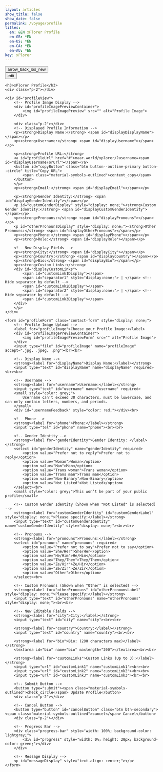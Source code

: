 ```yaml
---
layout: articles
show_title: false
show_date: false
permalink: /voyage/profile
titles:
  en: &EN xPlorer Profile
  en-GB: *EN
  en-US: *EN
  en-CA: *EN
  en-AU: *EN
key: xPlorer
---
```


<div class="p-5"></div>

<div class="form-container">
    <div class="button-container">
        <div class="back-button-container">
            <a href="/voyage" title="Voyage">
                <button id="backButton" class="btn button--outline-primary button--circle">
                    <span class="material-symbols-outlined">arrow_back_ios_new</span>
                </button>
            </a>
        </div>
        <div class="edit-button-container">
            <button id="editButton" class="btn button--outline-primary button--circle" title="View/Edit Profile">
                <span class="material-symbols-outlined">edit</span> 
            </button>
        </div>
    </div>

    <h3>xPlorer Profile</h3>
    <div class="p-2"></div>

    <div id="profileView">
        <!-- Profile Image Display -->
        <div id="profileImagePreviewContainer">
            <img id="profileImagePreview" src="" alt="Profile Image">
        </div>

        <div class="p-2"></div>
        <!-- Displayed Profile Information -->
        <p><strong>Display Name:</strong> <span id="displayDisplayName"></span></p>
        <p><strong>Username:</strong> <span id="displayUsername"></span></p>

        <p><strong>Profile URL:</strong> 
        <a id="profileUrl" href="#">maar.world/xplorer/?username=<span id="displayUsernameForUrl"></span></a>
        <button id="copyButton" class="btn button--outline-primary button--circle" title="Copy URL">
            <span class="material-symbols-outlined">content_copy</span>
        </button>
        </p>
        <p><strong>Email:</strong> <span id="displayEmail"></span></p>

        <p><strong>Gender Identity:</strong> <span id="displayGenderIdentity"></span></p>
        <p id="customGenderDisplay" style="display: none;"><strong>Custom Gender Identity:</strong> <span id="displayCustomGenderIdentity"></span></p>
        <p><strong>Pronouns:</strong> <span id="displayPronouns"></span></p>
        <p id="otherPronounsDisplay" style="display: none;"><strong>Other Pronouns:</strong> <span id="displayOtherPronouns"></span></p>
        <p><strong>Phone:</strong> <span id="displayPhone"></span></p>
        <p><strong>Role:</strong> <span id="displayRole"></span></p>

        <!-- New Display Fields -->
        <p><strong>City:</strong> <span id="displayCity"></span></p>
        <p><strong>Country:</strong> <span id="displayCountry"></span></p>
        <p><strong>Bio:</strong> <span id="displayBio"></span></p>
        <p><strong>Custom Links:</strong>
        <div id="displayCustomLinks">
            <span id="customLink1Display"></span>
            <span id="separator1" style="display:none;"> | </span> <!-- Hide separator by default -->
            <span id="customLink2Display"></span>
            <span id="separator2" style="display:none;"> | </span> <!-- Hide separator by default -->
            <span id="customLink3Display"></span>
        </div>
        </p>
    </div>

    <form id="profileForm" class="contact-form" style="display: none;">
        <!-- Profile Image Upload -->
        <label for="profileImage">Choose your Profile Image:</label>
        <div id="profileImagePreviewContainer">
            <img id="profileImagePreviewForm" src="" alt="Profile Image">
        </div>
        <input type="file" id="profileImage" name="profileImage" accept=".jpg, .jpeg, .png"><br><br>

        <!-- Display Name -->
        <strong><label for="displayName">Display Name:</label></strong>
        <input type="text" id="displayName" name="displayName" required><br><br>

        <!-- Username -->
        <strong><label for="username">Username:</label></strong>
        <input type="text" id="username" name="username" required>
        <small style="color: grey;">
            Username can’t exceed 30 characters, must be lowercase, and can only contain letters, numbers, and periods.
        </small>
        <div id="usernameFeedback" style="color: red;"></div><br>
        
        <!-- Phone -->
        <strong><label for="phone">Phone:</label></strong>
        <input type="tel" id="phone" name="phone"><br><br>

        <!-- Gender Identity -->
        <strong><label for="genderIdentity">Gender Identity: </label></strong>         
        <select id="genderIdentity" name="genderIdentity" required>
            <option value="Prefer not to reply">Prefer not to reply</option>
            <option value="Woman">Woman</option>
            <option value="Man">Man</option>
            <option value="Trans woman">Trans woman</option>
            <option value="Trans man">Trans man</option>
            <option value="Non-Binary">Non-Binary</option>
            <option value="Not Listed">Not Listed</option>
        </select><br>
        <small style="color: grey;">This won’t be part of your public profile</small>
        
        <!-- Custom Gender Identity (Shown when "Not Listed" is selected) -->
        <strong><label for="customGenderIdentity" id="customGenderLabel" style="display: none;">Please specify:</label></strong>
        <input type="text" id="customGenderIdentity" name="customGenderIdentity" style="display: none;"><br><br>

        <!-- Pronouns -->
        <strong><label for="pronouns">Pronouns:</label></strong>
        <select id="pronouns" name="pronouns" required>
            <option value="Prefer not to say">Prefer not to say</option>
            <option value="She/Her">She/Her</option>
            <option value="He/Him">He/Him</option>
            <option value="They/Them">They/Them</option>
            <option value="Ze/Hir">Ze/Hir</option>
            <option value="Ze/Zir">Ze/Zir</option>
            <option value="Other">Other</option>
        </select><br>

        <!-- Custom Pronouns (Shown when "Other" is selected) -->
        <strong><label for="otherPronouns" id="otherPronounsLabel" style="display: none;">Please specify:</label></strong>
        <input type="text" id="otherPronouns" name="otherPronouns" style="display: none;"><br><br>

        <!-- New Editable Fields -->
        <strong><label for="city">City:</label></strong>
        <input type="text" id="city" name="city"><br><br>

        <strong><label for="country">Country:</label></strong>
        <input type="text" id="country" name="country"><br><br>

        <strong><label for="bio">Bio: (200 characters max)</label></strong>
        <textarea id="bio" name="bio" maxlength="200"></textarea><br><br>

        <strong><label for="customLinks">Custom Links (Up to 3):</label></strong>
        <input type="url" id="customLink1" name="customLink1"><br><br>
        <input type="url" id="customLink2" name="customLink2"><br><br>
        <input type="url" id="customLink3" name="customLink3"><br><br>

        <!-- Submit Button -->
        <button type="submit"><span class="material-symbols-outlined">check_circle</span> Update Profile</button>
        <div class="p-2"></div>

        <!-- Cancel Button -->
        <button type="button" id="cancelButton" class="btn btn-secondary"><span class="material-symbols-outlined">cancel</span> Cancel</button>
        <div class="p-2"></div>

        <!-- Progress Bar -->
        <div class="progress-bar" style="width: 100%; background-color: lightgray;">
            <div id="progress" style="width: 0%; height: 20px; background-color: green;"></div>
        </div>

        <!-- Message Display -->
        <p id="messageDisplay" style="text-align: center;"></p>
    </form>
</div>

<script>
document.addEventListener('DOMContentLoaded', function() {
    const userId = localStorage.getItem('userId');
    let originalProfileImage = '';
    let currentUsername = ''; // To store the current username

    // Check if cached profile data is still valid (5 min timeout)
    function getCachedProfile() {
        const cachedProfile = JSON.parse(localStorage.getItem('profileData'));
        const cacheTime = localStorage.getItem('profileCacheTime');
        const cacheExpiryTime = 5 * 60 * 1000; // 5 minutes in milliseconds

        if (cachedProfile && (Date.now() - cacheTime) < cacheExpiryTime) {
            return cachedProfile;
        }
        return null;
    }

    // Cache profile data for future use
    function cacheProfileData(data) {
        localStorage.setItem('profileData', JSON.stringify(data));
        localStorage.setItem('profileCacheTime', Date.now());
    }

    // Fetch profile data from the server or use cached data if available
    function fetchUserProfile(userId) {
        const cachedProfile = getCachedProfile();
        if (cachedProfile) {
            console.log('Using cached profile data:', cachedProfile);
            populateUserProfile(cachedProfile); // Use cached data
        } else {
            fetch(`http://media.maar.world:3001/api/profile?userId=${userId}`)
                .then(response => response.json())
                .then(data => {
                    console.log('Received fresh profile data:', data);
                    cacheProfileData(data); // Cache the fresh data
                    populateUserProfile(data); // Populate UI with fresh data
                })
                .catch(error => {
                    console.error('Error fetching user data:', error);
                    document.getElementById('messageDisplay').innerText = 'Error fetching user data. Please try again.';
                });
        }
    }

    function populateUserProfile(data) {
        // Store the original username
        currentUsername = data.username || '';

        // Populate display fields
        document.getElementById('displayUsername').innerText = data.username;
        document.getElementById('displayUsernameForUrl').innerText = data.username;
        document.getElementById('profileUrl').href = `https://maar.world/xplorer/?username=${data.username}`;
        document.getElementById('displayEmail').innerText = data.email;
        document.getElementById('displayPhone').innerText = data.phone || 'Not provided';
        document.getElementById('displayRole').innerText = data.role || 'Not provided';

        // Populate form fields for edit mode
        document.getElementById('username').value = data.username || '';
        document.getElementById('phone').value = data.phone || '';

        // Handle gender identity and pronouns
        handleCustomFields(data);

        // Display the profile image
        if (data.profileImage) {
            originalProfileImage = `https://media.maar.world${data.profileImage}`;
            document.getElementById('profileImagePreview').src = originalProfileImage;
            document.getElementById('profileImagePreviewForm').src = originalProfileImage;
            document.getElementById('profileImagePreview').style.display = 'block';
            document.getElementById('profileImagePreviewForm').style.display = 'block';
        }

        // Handle additional fields like displayName, city, country, bio
        document.getElementById('displayName').value = data.displayName || '';
        document.getElementById('displayDisplayName').innerText = data.displayName || '';
        document.getElementById('city').value = data.city || '';
        document.getElementById('displayCity').innerText = data.city || '';
        document.getElementById('country').value = data.country || '';
        document.getElementById('displayCountry').innerText = data.country || '';
        document.getElementById('bio').value = data.bio || '';
        document.getElementById('displayBio').innerText = data.bio || '';

        // Handle custom links
        handleCustomLinks(data.customLinks || []);
    }

    function handleCustomFields(data) {
        // Handle custom gender identity if "Not Listed"
        if (data.genderIdentity === 'Not Listed') {
            document.getElementById('displayGenderIdentity').innerText = data.customGenderIdentity;
            document.getElementById('customGenderDisplay').style.display = 'block';
        } else {
            document.getElementById('displayGenderIdentity').innerText = data.genderIdentity || 'Not provided';
            document.getElementById('customGenderDisplay').style.display = 'none';
        }

        // Handle other pronouns if "Other"
        if (data.pronouns === 'Other') {
            document.getElementById('displayPronouns').innerText = data.otherPronouns;
            document.getElementById('otherPronounsDisplay').style.display = 'block';
        } else {
            document.getElementById('displayPronouns').innerText = data.pronouns || 'Not provided';
            document.getElementById('otherPronounsDisplay').style.display = 'none';
        }
    }

    function handleCustomLinks(links) {
        document.getElementById('customLink1').value = links[0] || '';
        document.getElementById('customLink1Display').innerHTML = links[0] ? `<a href="${links[0]}" target="_blank">${links[0]}</a>` : '';
        document.getElementById('customLink2').value = links[1] || '';
        document.getElementById('customLink2Display').innerHTML = links[1] ? `<a href="${links[1]}" target="_blank">${links[1]}</a>` : '';
        document.getElementById('customLink3').value = links[2] || '';
        document.getElementById('customLink3Display').innerHTML = links[2] ? `<a href="${links[2]}" target="_blank">${links[2]}</a>` : '';
    }

    // Toggle edit mode or cancel edit if already in edit mode
    document.getElementById('editButton').addEventListener('click', function() {
        toggleEditMode();
    });

    document.getElementById('cancelButton').addEventListener('click', function() {
        toggleEditMode(false);
    });

    function toggleEditMode(showEdit = true) {
        const profileForm = document.getElementById('profileForm');
        const profileView = document.getElementById('profileView');

        if (showEdit) {
            profileView.style.display = 'none';
            profileForm.style.display = 'block';
        } else {
            profileView.style.display = 'block';
            profileForm.style.display = 'none';
            resetProfileImage();
        }
    }

    // Image preview functionality during editing
    document.getElementById('profileImage').addEventListener('change', function(event) {
        const file = event.target.files[0];
        if (file) {
            const reader = new FileReader();
            reader.onload = function(e) {
                document.getElementById('profileImagePreviewForm').src = e.target.result;
            };
            reader.readAsDataURL(file);
        }
    });

    function resetProfileImage() {
        document.getElementById('profileImagePreview').src = originalProfileImage;
        document.getElementById('profileImagePreviewForm').src = originalProfileImage;
    }

    // Function to show/hide custom gender identity field based on selection
    function toggleCustomGender() {
        const genderIdentityField = document.getElementById('genderIdentity');
        if (genderIdentityField.value === 'Not Listed') {
            document.getElementById('customGenderLabel').style.display = 'block';
            document.getElementById('customGenderIdentity').style.display = 'block';
        } else {
            document.getElementById('customGenderLabel').style.display = 'none';
            document.getElementById('customGenderIdentity').style.display = 'none';
        }
    }

    // Function to show/hide other pronouns field based on selection
    function toggleOtherPronouns() {
        const pronounsField = document.getElementById('pronouns');
        if (pronounsField.value === 'Other') {
            document.getElementById('otherPronounsLabel').style.display = 'block';
            document.getElementById('otherPronouns').style.display = 'block';
        } else {
            document.getElementById('otherPronounsLabel').style.display = 'none';
            document.getElementById('otherPronouns').style.display = 'none';
        }
    }

    document.getElementById('genderIdentity').addEventListener('change', toggleCustomGender);
    document.getElementById('pronouns').addEventListener('change', toggleOtherPronouns);

    // Copy URL to clipboard functionality
    document.getElementById('copyButton').addEventListener('click', function() {
        const profileUrl = document.getElementById('profileUrl').href;
        const tempInput = document.createElement('input');
        tempInput.value = profileUrl;
        document.body.appendChild(tempInput);
        tempInput.select();
        document.execCommand('copy');
        document.body.removeChild(tempInput);
    });

    // Validate username format and uniqueness
    const usernameInput = document.getElementById('username');
    const feedbackElement = document.getElementById('usernameFeedback');
    const validUsername = /^[a-z0-9_-]{1,30}$/;

async function checkUsername() {
    const username = usernameInput.value.trim().toLowerCase();

    if (!validUsername.test(username)) {
        feedbackElement.innerText = 'Invalid username format.';
        feedbackElement.style.color = 'red';
        return false;
    }

    if (username === currentUsername) {
        feedbackElement.innerText = 'This is your current username.';
        feedbackElement.style.color = 'green';
        return true;
    }

    // Pass the correct userId (UUID) here
    const isUnique = await checkUsernameUniqueness(username, userId);
    if (!isUnique) {
        feedbackElement.innerText = 'Username is already taken.';
        feedbackElement.style.color = 'red';
        return false;
    }

    feedbackElement.innerText = 'Username is available!';
    feedbackElement.style.color = 'green';
    return true;
}


    // Debounce function to limit the rate of function execution
    function debounce(func, delay) {
        let timeout;
        return function(...args) {
            clearTimeout(timeout);
            timeout = setTimeout(() => func.apply(this, args), delay);
        };
    }

    // Create a debounced version of checkUsername
    const debouncedCheckUsername = debounce(checkUsername, 500);

    // Update the event listener to use the debounced function
    usernameInput.addEventListener('input', debouncedCheckUsername);

    // Function to check if the username is unique
// Function to check if the username is unique
async function checkUsernameUniqueness(username, currentUserId = null) {
    try {
        const url = new URL('http://media.maar.world:3001/api/checkUsername');
        url.searchParams.append('username', username);
        
        // Include currentUserId if available (i.e., during edit)
        if (currentUserId) {
            url.searchParams.append('currentUserId', currentUserId);
        }

        const response = await fetch(url.toString());
        const data = await response.json();
        return data.isUnique; // Assuming server returns { isUnique: true/false }
    } catch (error) {
        console.error('Error checking username uniqueness:', error);
        return false;
    }
}

    // Submit profile form
    document.getElementById('profileForm').addEventListener('submit', async function(event) {
        event.preventDefault();

        const isUsernameValid = await checkUsername();
        if (!isUsernameValid) return;

        const formData = new FormData();
        populateFormData(formData);

        // Handle form submission with progress
        submitFormData(formData);
    });

    function populateFormData(formData) {
        formData.append('userId', userId);
        formData.append('username', usernameInput.value.trim().toLowerCase());
        formData.append('genderIdentity', document.getElementById('genderIdentity').value);
        if (document.getElementById('genderIdentity').value === 'Not Listed') {
            formData.append('customGenderIdentity', document.getElementById('customGenderIdentity').value);
        }
        formData.append('pronouns', document.getElementById('pronouns').value);
        if (document.getElementById('pronouns').value === 'Other') {
            formData.append('otherPronouns', document.getElementById('otherPronouns').value);
        }
        formData.append('phone', document.getElementById('phone').value);
        if (document.getElementById('profileImage').files[0]) {
            formData.append('profileImage', document.getElementById('profileImage').files[0]);
        }

        formData.append('displayName', document.getElementById('displayName').value.trim());
        formData.append('city', document.getElementById('city').value.trim());
        formData.append('country', document.getElementById('country').value.trim());
        formData.append('bio', document.getElementById('bio').value.trim());
        formData.append('customLinks', JSON.stringify([
            document.getElementById('customLink1').value.trim(),
            document.getElementById('customLink2').value.trim(),
            document.getElementById('customLink3').value.trim()
        ]));
    }

    function submitFormData(formData) {
        const progressBar = document.getElementById('progress');
        progressBar.style.width = '0%';
        document.querySelector('.progress-bar').style.display = 'block';

        const xhr = new XMLHttpRequest();
        xhr.open('POST', 'http://media.maar.world:3001/api/updateUserProfile', true);

        xhr.upload.onprogress = function(event) {
            if (event.lengthComputable) {
                const percentComplete = (event.loaded / event.total) * 100;
                progressBar.style.width = percentComplete + '%';
            }
        };

        xhr.onload = function() {
            const response = JSON.parse(xhr.responseText);
            if (xhr.status === 200 && response.success) {
                // Invalidate cached data after successful update
                localStorage.removeItem('profileData');
                document.getElementById('messageDisplay').innerText = 'Profile updated successfully!';
                document.getElementById('messageDisplay').style.color = 'green';
                window.location.reload();
            } else {
                document.getElementById('messageDisplay').innerText = `Failed to update profile: ${response.message}`;
                document.getElementById('messageDisplay').style.color = 'red';
            }
        };

        xhr.onerror = function() {
            document.getElementById('messageDisplay').innerText = 'An error occurred while updating your profile.';
            document.getElementById('messageDisplay').style.color = 'red';
        };

        xhr.send(formData);
    }

    // Initial call to fetch profile
    fetchUserProfile(userId);


    /**
     * Function to clear cached Profiles.
     */
    function clearProfileCache(userId) {
        if (typeof lscache === 'undefined') {
            console.warn('lscache is not available. Skipping cache clearing.');
            return;
        }

        const cacheKey = `profile_${userId}`;
        const cachedProfile = lscache.get(cacheKey);
        if (cachedProfile) {
            lscache.remove(cacheKey);
            console.log(`Profile cache cleared for user`);
        } else {
            console.log(`No cache found for user`);
        }
    }
});
</script>
